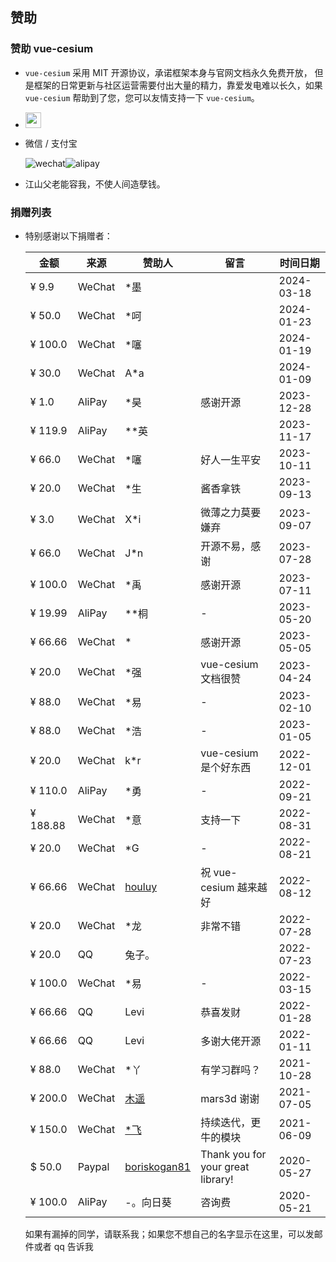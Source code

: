 <!--
 * @Author: zouyaoji@https://github.com/zouyaoji
 * @Date: 2021-07-13 09:06:45
 * @LastEditTime: 2024-03-27 14:26:59
 * @LastEditors: zouyaoji 370681295@qq.com
 * @Description:
 * @FilePath: \vue-cesium\website\docs\zh-CN\donations.md
-->

## 赞助

### 赞助 vue-cesium

- `vue-cesium` 采用 MIT 开源协议，承诺框架本身与官网文档永久免费开放， 但是框架的日常更新与社区运营需要付出大量的精力，靠爱发电难以长久，如果 `vue-cesium` 帮助到了您，您可以友情支持一下 `vue-cesium`。

- <a href="https://www.paypal.me/zouyaoji" target="_blank"><img src="https://zouyaoji.top/vue-cesium/images/paypal.png" style="height:25px;" /></a>

- 微信 / 支付宝

  <div style="display: flex">
    <img alt="wechat" title="wechat" src="https://zouyaoji.top/vue-cesium/images/wechat.png">
    <img alt="alipay" title="alipay" src="https://zouyaoji.top/vue-cesium/images/alipay.png">
  </div>

- 江山父老能容我，不使人间造孽钱。

### 捐赠列表

- 特别感谢以下捐赠者：

  | 金额     | 来源   | 赞助人                                          | 留言                              | 时间日期   |
  | -------- | ------ | ----------------------------------------------- | --------------------------------- | ---------- |
  | ¥ 9.9    | WeChat | \*墨                                            |                                   | 2024-03-18 |
  | ¥ 50.0   | WeChat | \*呵                                            |                                   | 2024-01-23 |
  | ¥ 100.0  | WeChat | \*噻                                            |                                   | 2024-01-19 |
  | ¥ 30.0   | WeChat | A\*a                                            |                                   | 2024-01-09 |
  | ¥ 1.0    | AliPay | \*昊                                            | 感谢开源                          | 2023-12-28 |
  | ¥ 119.9  | AliPay | \*\*英                                          |                                   | 2023-11-17 |
  | ¥ 66.0   | WeChat | \*噻                                            | 好人一生平安                      | 2023-10-11 |
  | ¥ 20.0   | WeChat | \*生                                            | 酱香拿铁                          | 2023-09-13 |
  | ¥ 3.0    | WeChat | X\*i                                            | 微薄之力莫要嫌弃                  | 2023-09-07 |
  | ¥ 66.0   | WeChat | J\*n                                            | 开源不易，感谢                    | 2023-07-28 |
  | ¥ 100.0  | WeChat | \*禹                                            | 感谢开源                          | 2023-07-11 |
  | ¥ 19.99  | AliPay | \*\*桐                                          | -                                 | 2023-05-20 |
  | ¥ 66.66  | WeChat | \*                                              | 感谢开源                          | 2023-05-05 |
  | ¥ 20.0   | WeChat | \*强                                            | vue-cesium 文档很赞               | 2023-04-24 |
  | ¥ 88.0   | WeChat | \*易                                            | -                                 | 2023-02-10 |
  | ¥ 88.0   | WeChat | \*浩                                            | -                                 | 2023-01-05 |
  | ¥ 20.0   | WeChat | k\*r                                            | vue-cesium 是个好东西             | 2022-12-01 |
  | ¥ 110.0  | AliPay | \*勇                                            | -                                 | 2022-09-21 |
  | ¥ 188.88 | WeChat | \*意                                            | 支持一下                          | 2022-08-31 |
  | ¥ 20.0   | WeChat | \*G                                             | -                                 | 2022-08-21 |
  | ¥ 66.66  | WeChat | [houluy](https://github.com/houluy)             | 祝 vue-cesium 越来越好            | 2022-08-12 |
  | ¥ 20.0   | WeChat | \*龙                                            | 非常不错                          | 2022-07-28 |
  | ¥ 20.0   | QQ     | 兔子。                                          |                                   | 2022-07-23 |
  | ¥ 100.0  | WeChat | \*易                                            | -                                 | 2022-03-15 |
  | ¥ 66.66  | QQ     | Levi                                            | 恭喜发财                          | 2022-01-28 |
  | ¥ 66.66  | QQ     | Levi                                            | 多谢大佬开源                      | 2022-01-11 |
  | ¥ 88.0   | WeChat | \*丫                                            | 有学习群吗？                      | 2021-10-28 |
  | ¥ 200.0  | WeChat | [木遥](https://github.com/muyao1987)            | mars3d 谢谢                       | 2021-07-05 |
  | ¥ 150.0  | WeChat | [\*飞](https://github.com/ZephyrTan)            | 持续迭代，更牛的模块              | 2021-06-09 |
  | $ 50.0   | Paypal | [boriskogan81](https://github.com/boriskogan81) | Thank you for your great library! | 2020-05-27 |
  | ¥ 100.0  | AliPay | -。向日葵                                       | 咨询费                            | 2020-05-21 |

  如果有漏掉的同学，请联系我；如果您不想自己的名字显示在这里，可以发邮件或者 qq 告诉我
